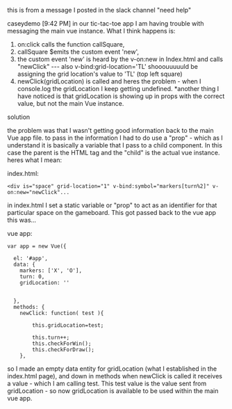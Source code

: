 this is from a message I posted in the slack channel "need help"

caseydemo [9:42 PM] 
in our tic-tac-toe app I am having trouble with messaging the main vue instance. What I think happens is: 
1. on:click calls the function callSquare, 
2. callSquare $emits the custom event 'new', 
3. the custom event 'new' is heard by the v-on:new in Index.html and calls "newClick" --- also v-bind:grid-location='TL' shooouuuuuld be assigning the grid location's value to 'TL' (top left square)
4. newClick(gridLocation) is called and heres the problem - when I console.log the gridLocation I keep getting undefined. 
*another thing I have noticed is that gridLocation is showing up in props with the correct value, but not the main Vue instance.


solution

the problem was that I wasn't getting good information back to the main Vue app file. to pass in the information I had to do use a "prop" - which as I understand it is basically a variable that I pass to a child component. In this case the parent is the HTML tag and the "child" is the actual vue instance. heres what I mean:

index.html:
```
<div is="space" grid-location="1" v-bind:symbol="markers[turn%2]" v-on:new="newClick"...
```

in index.html I set a static variable or "prop" to act as an identifier for that particular space on the gameboard. This got passed back to the vue app this was...

vue app:
```
var app = new Vue({

  el: '#app',
  data: {
  	markers: ['X', 'O'],
  	turn: 0,
  	gridLocation: ''
  	

  },
  methods: {
  	newClick: function( test ){
  		
  		this.gridLocation=test;
  		
  		this.turn++;
  		this.checkForWin();
  		this.checkForDraw();
  	}, 
```

so I made an empty data entity for gridLocation (what I established in the index.html page), and down in methods when newClick is called it receives a value - which I am calling test. This test value is the value sent from gridLocation - so now gridLocation is available to be used within the main vue app. 